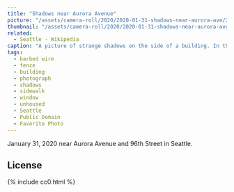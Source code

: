 ```yaml
---
title: "Shadows near Aurora Avenue"
picture: "/assets/camera-roll/2020/2020-01-31-shadows-near-aurora-ave/2020-01-31-shadows-near-aurora-ave.jpg"
thumbnail: "/assets/camera-roll/2020/2020-01-31-shadows-near-aurora-ave/2020-01-31-shadows-near-aurora-ave-thumbnail.jpg"
related:
  - Seattle - Wikipedia
caption: "A picture of strange shadows on the side of a building. In the distance, a homeless person is holding a bad and inspecting something. It is nighttime with floodlights highlighting the environment."
tags:
  - barbed wire
  - fence
  - building
  - photograph
  - shadows
  - sidewalk
  - window
  - unhoused
  - Seattle
  - Public Domain
  - Favorite Photo
---
```


January 31, 2020 near Aurora Avenue and 96th Street in Seattle.

## License

{% include cc0.html %}

